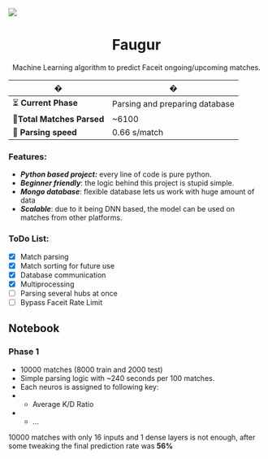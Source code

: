 ![](https://raw.githubusercontent.com/TSecretT/faugur/master/media/FAUGUR.png)

<div align="center">

# Faugur
</div>

<div align="center">

Machine Learning algorithm to predict Faceit ongoing/upcoming matches.
</div>



  � | �
  ------------ | -------------
  ⏳ **Current Phase**| Parsing and preparing database
  📝**Total Matches Parsed** | ~6100
  🧭 **Parsing speed** | 0.66 s/match
 
 ### Features:
 * ***Python based project:*** every line of code is pure python.
 * ***Beginner friendly***: the logic behind this project is stupid simple. 
 * ***Mongo database***: flexible database lets us work with huge amount of data
 * ***Scalable***: due to it being DNN based, the model can be used on matches from other platforms.
 
 ### ToDo List:
 - [x] Match parsing
 - [x] Match sorting for future use
 - [x] Database communication
 - [x] Multiprocessing
 - [ ] Parsing several hubs at once 
 - [ ] Bypass Faceit Rate Limit 

## Notebook

### Phase 1

- 10000 matches (8000 train and 2000 test)
- Simple parsing logic with ~240 seconds per 100 matches.
- Each neuros is assigned to following key:
- - Average K/D Ratio
- - ...

10000 matches with only 16 inputs and 1 dense layers is not enough, after some tweaking the final prediction rate was **56%**

